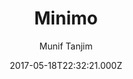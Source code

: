 ---
title: Minimo
github: https://github.com/MunifTanjim/minimo
demo: https://minimo.netlify.com/
author: Munif Tanjim
ssg:
  - Hugo
cms:
  - Markdown
date: 2017-05-18T22:32:21.000Z
description: Minimo - Minimalist theme for Hugo
draft: true
publish_date: '2017-05-18T22:32:21Z'
update_date: '2023-01-01T02:37:47Z'
github_star: 530
github_fork: 220
---